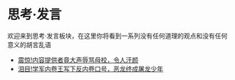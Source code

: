 # 思考·发言

欢迎来到思考·发言板块，在这里你将看到一系列没有任何道理的观点和没有任何意义的胡言乱语

* [震惊!内容提供者竟大声辱骂母校，令人汗颜](https://github.com/wandleshen/XuejunSurviveManual/blob/master/GuideBook/PointOfView/WelcomToXuejun.md)
* [泪目!学军内卷王写下反内卷口号，恶龙终成屠龙少年](https://github.com/wandleshen/XuejunSurviveManual/blob/master/GuideBook/PointOfView/Gradism.md)
